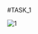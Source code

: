 #TASK_1

![1](https://user-images.githubusercontent.com/118417960/227115665-d258c931-993d-4190-a3b9-16fb4e5b8287.PNG)
